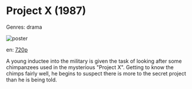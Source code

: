 # Project X (1987)

Genres: drama

![poster](http://image.tmdb.org/t/p/w500/lYpFgtaUsu1e9yeWWutO9Sa01TB.jpg)

en:
  [720p](magnet:?xt=urn:btih:F8F357B099771C39707CBCB24BA85804DAD1A7B5&tr=udp://glotorrents.pw:6969/announce&tr=udp://tracker.opentrackr.org:1337/announce&tr=udp://torrent.gresille.org:80/announce&tr=udp://tracker.openbittorrent.com:80&tr=udp://tracker.coppersurfer.tk:6969&tr=udp://tracker.leechers-paradise.org:6969&tr=udp://p4p.arenabg.ch:1337&tr=udp://tracker.internetwarriors.net:1337)
  


A young inductee into the military is given the task of looking after some chimpanzees used in the mysterious "Project X". Getting to know the chimps fairly well, he begins to suspect there is more to the secret project than he is being told.
